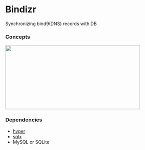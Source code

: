 # Bindizr

Synchronizing bind9(DNS) records with DB

### Concepts

<img src="https://github.com/user-attachments/assets/c53df52e-b658-404d-b9ea-b4a0756c0d49" width="420px" height="200x">

### Dependencies

- [hyper](https://hyper.rs/)
- [sqlx](https://github.com/launchbadge/sqlx)
- MySQL or SQLite
